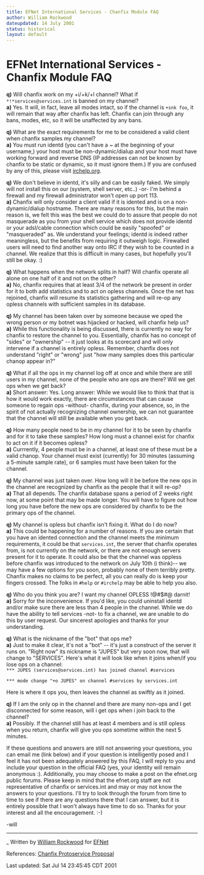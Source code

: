 ```yaml
---
title: EFNet International Services - Chanfix Module FAQ
author: William Rockwood
dateupdated: 14 July 2001
status: historical
layout: default
---
```

# EFNet International Services - Chanfix Module FAQ

**q)** Will chanfix work on my +i/+k/+l channel? What if `*!*services@services.int` is banned on my channel?   
**a)** Yes. It will, in fact, leave all modes intact, so if the channel is `+snk foo`, it will remain that way after chanfix has left. Chanfix can join through any bans, modes, etc, so it will be unaffected by any bans. 

**q)** What are the exact requirements for me to be considered a valid client when chanfix samples my channel?   
**a)** You must run identd (you can't have a ~ at the beginning of your username,) your host must be non-dynamic/dialup and your host must have working forward and reverse DNS (IP addresses can not be known by chanfix to be static or dynamic, so it must ignore them.) If you are confused by any of this, please visit 
[irchelp.org](/). 

**q)** We don't believe in identd, it's silly and can be easily faked. We simply will not install this on our (system, shell server, etc..) -or- I'm behind a firewall and my firewall administrator won't open up port 113.   
**a)** Chanfix will only consider a client valid if it is idented and is on a non-dynamic/dialup hostname. There are many reasons for this, but the main reason is, we felt this was the best we could do to assure that people do not masquerade as you from your shell service which does not provide identd or your adsl/cable connection which could be easily "spoofed" or "masqueraded" as. We understand your feelings; identd is indeed rather meaningless, but the benefits from requiring it outweigh logic. Firewalled users will need to find another way onto IRC if they wish to be counted in a channel. We realize that this is difficult in many cases, but hopefully you'll still be okay. :) 

**q)** What happens when the network splits in half? Will chanfix operate all alone on one half of it and not on the other?   
**a)** No, chanfix requires that at least 3/4 of the network be present in order for it to both add statistics and to act on opless channels. Once the net has rejoined, chanfix will resume its statistics gathering and will re-op any opless channels with sufficient samples in its database. 

**q)** My channel has been taken over by someone because we oped the wrong person or my botnet was hijacked or hacked, will chanfix help us?   
**a)** While this functionality is being discussed, there is currently no way for chanfix to restore the channel to you. Essentially, chanfix has no concept of "sides" or "ownership" -- it just looks at its scorecard and will only intervene if a channel is entirely opless. Remember, chanfix does not understand "right" or "wrong" just "how many samples does this particular chanop appear in?" 

**q)** What if all the ops in my channel log off at once and while there are still users in my channel, none of the people who are ops are there? Will we get ops when we get back?   
**a)** Short answer: Yes. Long answer: While we would like to think that that is how it would work exactly, there are circumstances that can cause someone to regain ops -without- chanfix, during your absence, so, in the spirit of not actually recognizing channel ownership, we can not guarantee that the channel will still be available when you get back. 

**q)** How many people need to be in my channel for it to be seen by chanfix and for it to take these samples? How long must a channel exist for chanfix to act on it if it becomes opless?   
**a)** Currrently, 4 people must be in a channel, at least one of these must be a valid chanop. Your channel must exist (currently) for 30 minutes (assuming a 5-minute sample rate), or 6 samples must have been taken for the channel. 

**q)** My channel was just taken over. How long will it be before the new ops in the channel are recognized by chanfix as the people that it will re-op?  
**a)** That all depends. The chanfix database spans a period of 2 weeks right now, at some point that may be made longer. You will have to figure out how long you have before the new ops are considered by chanfix to be the primary ops of the channel.

**q)** My channel is opless but chanfix isn't fixing it. What do I do now?   
**a)** This could be happening for a number of reasons. If you are certain that you have an idented connection and the channel meets the minimum requirements, it could be that `services.int`, the server that chanfix operates from, is not currently on the network, or there are not enough servers present for it to operate. It could also be that the channel was oppless before chanfix was introduced to the network on July 10th (i think)-- we may have a few options for you soon, probably none of them terribly pretty. Chanfix makes no claims to be perfect, all you can really do is keep your fingers crossed. The folks in `#help` or `#irchelp` may be able to help you also. 

**q)** Who do you think you are? I want my channel OPLESS !@#$#@ darnit!  
**a)** Sorry for the inconvenience. If you'd like, you could uninstall identd and/or make sure there are less than 4 people in the channel. While we do have the ability to tell services -not- to fix a channel, we are unable to do this by user request. Our sincerest apologies and thanks for your understanding. 

**q)** What is the nickname of the "bot" that ops me?   
**a)** Just to make it clear, it's not a "bot" -- it's just a construct of the server it runs on. "Right now" its nickname is "JUPES" but very soon now, that will change to "SERVICES". Here's what it will look like when it joins when/if you lose ops on a channel:  
`*** JUPES (services@services.int) has joined channel #services`

`*** mode change "+o JUPES" on channel #services by services.int`

Here is where it ops you, then leaves the channel as swiftly as it joined.

**q)** If I am the only op in the channel and there are many non-ops and I get disconnected for some reason, will i get ops when i join back to the channel?   
**a)** Possibly. If the channel still has at least 4 members and is still opless when you return, chanfix will give you ops sometime within the next 5 minutes. 

If these questions and answers are still not answering your questions, you can
email me (link below) and if your question is intelligently posed and I feel
it has not been adequately answered by this FAQ, I will reply to you and
include your question in the official FAQ (yes, your identity will remain
anonymous :). Additionally, you may choose to make a post on the efnet.org
public forums. Please keep in mind that the efnet.org staff are not
representative of chanfix or services.int and may or may not know the answers
to your questions. I'll try to look through the forum from time to time to see
if there are any questions there that I can answer, but it is entirely
possible that I won't always have time to do so. Thanks for your interest and
all the encouragement. :-)

-will 

* * *

_ Written by [William
Rockwood](mailto:rockwood@concentric.net?subject=SERVICES+CHANFIX+FAQ) for
[EFNet](http://www.efnet.org/)

References: [Chanfix Protoservice
Proposal](https://voting.blackened.com/pastvotes/0014.shtml)

Last updated: Sat Jul 14 23:45:45 CDT 2001

